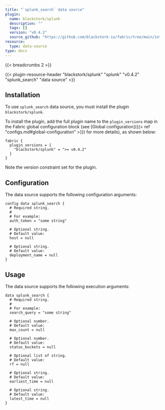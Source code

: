 ```yaml
---
title: "`splunk_search` data source"
plugin:
  name: blackstork/splunk
  description: ""
  tags: []
  version: "v0.4.2"
  source_github: "https://github.com/blackstork-io/fabric/tree/main/internal/splunk/"
resource:
  type: data-source
type: docs
---
```


{{< breadcrumbs 2 >}}

{{< plugin-resource-header "blackstork/splunk" "splunk" "v0.4.2" "splunk_search" "data source" >}}

## Installation

To use `splunk_search` data source, you must install the plugin `blackstork/splunk`.

To install the plugin, add the full plugin name to the `plugin_versions` map in the Fabric global configuration block (see [Global configuration]({{< ref "configs.md#global-configuration" >}}) for more details), as shown below:

```hcl
fabric {
  plugin_versions = {
    "blackstork/splunk" = ">= v0.4.2"
  }
}
```

Note the version constraint set for the plugin.

## Configuration

The data source supports the following configuration arguments:

```hcl
config data splunk_search {
  # Required string.
  #
  # For example:
  auth_token = "some string"

  # Optional string.
  # Default value:
  host = null

  # Optional string.
  # Default value:
  deployment_name = null
}
```

## Usage

The data source supports the following execution arguments:

```hcl
data splunk_search {
  # Required string.
  #
  # For example:
  search_query = "some string"

  # Optional number.
  # Default value:
  max_count = null

  # Optional number.
  # Default value:
  status_buckets = null

  # Optional list of string.
  # Default value:
  rf = null

  # Optional string.
  # Default value:
  earliest_time = null

  # Optional string.
  # Default value:
  latest_time = null
}
```